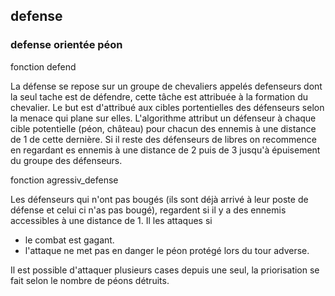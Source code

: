 ## defense

### defense orientée péon

fonction defend

La défense se repose sur un groupe de chevaliers appelés defenseurs dont la seul tache est de défendre, cette tâche est attribuée à la formation du chevalier. Le but est d'attribué aux cibles portentielles des défenseurs selon la menace qui plane sur elles. L'algorithme attribut un défenseur à chaque cible potentielle (péon, château) pour chacun des ennemis à une distance de 1 de cette dernière. Si il reste des défenseurs de libres on recommence en regardant es ennemis à une distance de 2 puis de 3 jusqu'à épuisement du groupe des défenseurs.

fonction agressiv_defense

Les défenseurs qui n'ont pas bougés (ils sont déjà arrivé à leur poste de défense et celui ci n'as pas bougé), regardent si il y a des ennemis accessibles à une distance de 1. Il les attaques si

- le combat est gagant.
- l'attaque ne met pas en danger le péon protégé lors du tour adverse.

Il est possible d'attaquer plusieurs cases depuis une seul, la priorisation se fait selon le nombre de péons détruits.
